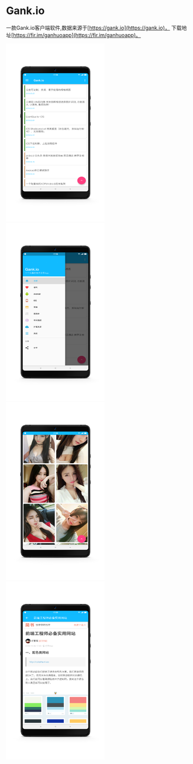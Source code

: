# Gank.io


一款Gank.io客户端软件,数据来源于[https://gank.io](https://gank.io)，
下载地址[https://fir.im/ganhuoapp](https://fir.im/ganhuoapp)。


<img src="/screen/Screenshot_1.png" width="270" height="486"/><img src="/screen/Screenshot_2.png" width="270" height="486"/><br>
<img src="/screen/Screenshot_3.png" width="270" height="486"/><img src="/screen/Screenshot_4.png" width="270" height="486"/>


